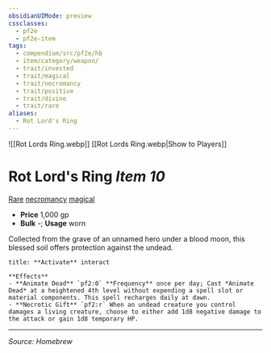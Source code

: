 ```yaml
---
obsidianUIMode: preview
cssclasses:
  - pf2e
  - pf2e-item
tags:
  - compendium/src/pf2e/hb
  - item/category/weapon/
  - trait/invested
  - trait/magical
  - trait/necromancy
  - trait/positive
  - trait/divine
  - trait/rare
aliases:
  - Rot Lord's Ring
---
```


![[Rot Lords Ring.webp]]
[[Rot Lords Ring.webp|Show to Players]]

# Rot Lord's Ring *Item 10*  

[Rare](rules/traits/Rare.md "Rare Rarity Trait")  [necromancy](rules/traits/necromancy.md "Necromancy School Trait") [magical](rules/traits/magical.md "Magical Item Trait")

- **Price** 1,000 gp
- **Bulk** -; **Usage** worn

Collected from the grave of an unnamed hero under a blood moon, this blessed soil offers protection against the undead.

```ad-embed-ability
title: **Activate** interact

**Effects** 
- **Animate Dead** `pf2:0` **Frequency** once per day; Cast *Animate Dead* at a heightened 4th level without expending a spell slot or material components. This spell recharges daily at dawn.  
- **Necrotic Gift** `pf2:r` When an undead creature you control damages a living creature, choose to either add 1d8 negative damage to the attack or gain 1d8 temporary HP.
```

---
*Source: Homebrew*
